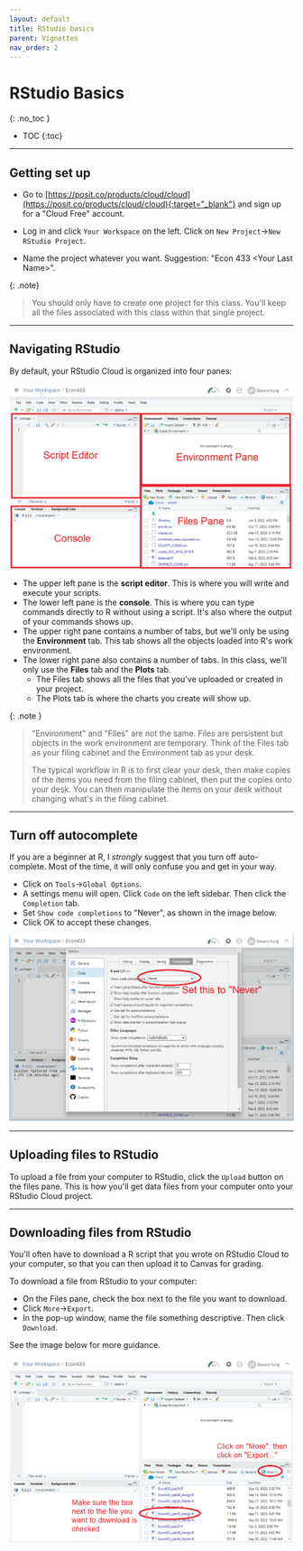 ```yaml
---
layout: default
title: RStudio basics
parent: Vignettes
nav_order: 2
---
```


# RStudio Basics
{: .no_toc }

- TOC
{:toc}

---

## Getting set up

- Go to [https://posit.co/products/cloud/cloud](https://posit.co/products/cloud/cloud){:target="_blank"} and sign up for a "Cloud Free" account.

- Log in and click `Your Workspace` on the left. Click on `New Project`->`New RStudio Project`.

- Name the project whatever you want. Suggestion: "Econ 433 \<Your Last Name\>".

{: .note}
> You should only have to create one project for this class. You'll keep all the files associated with this class within that single project.

---

## Navigating RStudio

By default, your RStudio Cloud is organized into four panes:

![rstudio panes](/assets/images/rstudio-panes.png)


- The upper left pane is the **script editor**. This is where you will write and execute your scripts.
- The lower left pane is the **console**. This is where you can type commands directly to R without using a script. It's also where the output of your commands shows up.
- The upper right pane contains a number of tabs, but we'll only be using the **Environment** tab. This tab shows all the objects loaded into R's work environment.
- The lower right pane also contains a number of tabs. In this class, we'll only use the **Files** tab and the **Plots** tab.
    - The Files tab shows all the files that you've uploaded or created in your project.
    - The Plots tab is where the charts you create will show up.
    
{: .note }
> "Environment" and "Files" are not the same. Files are persistent but objects in the work environment are temporary. Think of the Files tab as your filing cabinet and the Environment tab as your desk. 
>
> The typical workflow in R is to first clear your desk, then make copies of the items you need from the filing cabinet, then put the copies onto your desk. You can then manipulate the items on your desk without changing what's in the filing cabinet.

---

## Turn off autocomplete

If you are a beginner at R, I *strongly* suggest that you turn off auto-complete. Most of the time, it will only confuse you and get in your way. 

- Click on `Tools`->`Global Options`.
- A settings menu will open. Click `Code` on the left sidebar. Then click the `Completion` tab.
- Set `Show code completions` to "Never", as shown in the image below.
- Click OK to accept these changes.

![no autocomplete](/assets/images/rstudio-no-autocomplete.png) 

---

## Uploading files to RStudio

To upload a file from your computer to RStudio, click the `Upload` button on the files pane. This is how you'll get data files from your computer onto your RStudio Cloud project.


---

## Downloading files from RStudio

You'll often have to download a R script that you wrote on RStudio Cloud to your computer, so that you can then upload it to Canvas for grading.

To download a file from RStudio to your computer:

- On the Files pane, check the box next to the file you want to download.
- Click `More`->`Export`.
- In the pop-up window, name the file something descriptive. Then click `Download`.

See the image below for more guidance.

![download files](/assets/images/rstudio-download.png)

